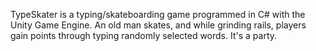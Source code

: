 TypeSkater is a typing/skateboarding game programmed in C# with the Unity Game Engine. An old man skates, and while grinding rails, players gain points through typing randomly selected words. It's a party.
